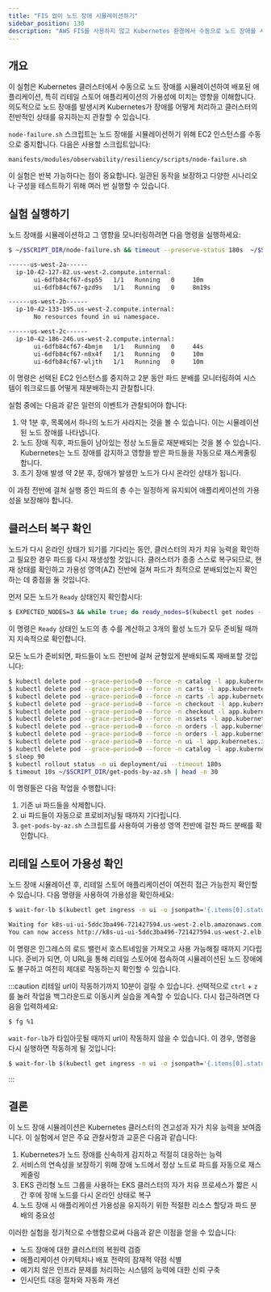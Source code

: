 ```yaml
---
title: "FIS 없이 노드 장애 시뮬레이션하기"
sidebar_position: 130
description: "AWS FIS를 사용하지 않고 Kubernetes 환경에서 수동으로 노드 장애를 시뮬레이션하여 애플리케이션의 복원력을 테스트합니다."
---
```


## 개요

이 실험은 Kubernetes 클러스터에서 수동으로 노드 장애를 시뮬레이션하여 배포된 애플리케이션, 특히 리테일 스토어 애플리케이션의 가용성에 미치는 영향을 이해합니다. 의도적으로 노드 장애를 발생시켜 Kubernetes가 장애를 어떻게 처리하고 클러스터의 전반적인 상태를 유지하는지 관찰할 수 있습니다.

`node-failure.sh` 스크립트는 노드 장애를 시뮬레이션하기 위해 EC2 인스턴스를 수동으로 중지합니다. 다음은 사용할 스크립트입니다:

```file
manifests/modules/observability/resiliency/scripts/node-failure.sh
```

이 실험은 반복 가능하다는 점이 중요합니다. 일관된 동작을 보장하고 다양한 시나리오나 구성을 테스트하기 위해 여러 번 실행할 수 있습니다.

## 실험 실행하기

노드 장애를 시뮬레이션하고 그 영향을 모니터링하려면 다음 명령을 실행하세요:

```bash timeout=240
$ ~/$SCRIPT_DIR/node-failure.sh && timeout --preserve-status 180s  ~/$SCRIPT_DIR/get-pods-by-az.sh

------us-west-2a------
  ip-10-42-127-82.us-west-2.compute.internal:
       ui-6dfb84cf67-dsp55   1/1   Running   0     10m
       ui-6dfb84cf67-gzd9s   1/1   Running   0     8m19s

------us-west-2b------
  ip-10-42-133-195.us-west-2.compute.internal:
       No resources found in ui namespace.

------us-west-2c------
  ip-10-42-186-246.us-west-2.compute.internal:
       ui-6dfb84cf67-4bmjm   1/1   Running   0     44s
       ui-6dfb84cf67-n8x4f   1/1   Running   0     10m
       ui-6dfb84cf67-wljth   1/1   Running   0     10m
```

이 명령은 선택된 EC2 인스턴스를 중지하고 2분 동안 파드 분배를 모니터링하여 시스템이 워크로드를 어떻게 재분배하는지 관찰합니다.

실험 중에는 다음과 같은 일련의 이벤트가 관찰되어야 합니다:

1. 약 1분 후, 목록에서 하나의 노드가 사라지는 것을 볼 수 있습니다. 이는 시뮬레이션된 노드 장애를 나타냅니다.
2. 노드 장애 직후, 파드들이 남아있는 정상 노드들로 재분배되는 것을 볼 수 있습니다. Kubernetes는 노드 장애를 감지하고 영향을 받은 파드들을 자동으로 재스케줄링합니다.
3. 초기 장애 발생 약 2분 후, 장애가 발생한 노드가 다시 온라인 상태가 됩니다.

이 과정 전반에 걸쳐 실행 중인 파드의 총 수는 일정하게 유지되어 애플리케이션의 가용성을 보장해야 합니다.

## 클러스터 복구 확인

노드가 다시 온라인 상태가 되기를 기다리는 동안, 클러스터의 자가 치유 능력을 확인하고 필요한 경우 파드를 다시 재생성할 것입니다. 클러스터가 종종 스스로 복구되므로, 현재 상태를 확인하고 가용성 영역(AZ) 전반에 걸쳐 파드가 최적으로 분배되었는지 확인하는 데 중점을 둘 것입니다.

먼저 모든 노드가 `Ready` 상태인지 확인합시다:

```bash timeout=300
$ EXPECTED_NODES=3 && while true; do ready_nodes=$(kubectl get nodes --no-headers | grep " Ready" | wc -l); if [ "$ready_nodes" -eq "$EXPECTED_NODES" ]; then echo "All $EXPECTED_NODES expected nodes are ready."; echo "Listing the ready nodes:"; kubectl get nodes | grep " Ready"; break; else echo "Waiting for all $EXPECTED_NODES nodes to be ready... (Currently $ready_nodes are ready)"; sleep 10; fi; done
```

이 명령은 `Ready` 상태인 노드의 총 수를 계산하고 3개의 활성 노드가 모두 준비될 때까지 지속적으로 확인합니다.

모든 노드가 준비되면, 파드들이 노드 전반에 걸쳐 균형있게 분배되도록 재배포할 것입니다:

```bash timeout=900 wait=30
$ kubectl delete pod --grace-period=0 --force -n catalog -l app.kubernetes.io/component=mysql
$ kubectl delete pod --grace-period=0 --force -n carts -l app.kubernetes.io/component=service
$ kubectl delete pod --grace-period=0 --force -n carts -l app.kubernetes.io/component=dynamodb
$ kubectl delete pod --grace-period=0 --force -n checkout -l app.kubernetes.io/component=service
$ kubectl delete pod --grace-period=0 --force -n checkout -l app.kubernetes.io/component=redis
$ kubectl delete pod --grace-period=0 --force -n assets -l app.kubernetes.io/component=service
$ kubectl delete pod --grace-period=0 --force -n orders -l app.kubernetes.io/component=service
$ kubectl delete pod --grace-period=0 --force -n orders -l app.kubernetes.io/component=mysql
$ kubectl delete pod --grace-period=0 --force -n ui -l app.kubernetes.io/component=service
$ kubectl delete pod --grace-period=0 --force -n catalog -l app.kubernetes.io/component=service
$ sleep 90
$ kubectl rollout status -n ui deployment/ui --timeout 180s
$ timeout 10s ~/$SCRIPT_DIR/get-pods-by-az.sh | head -n 30
```

이 명령들은 다음 작업을 수행합니다:

1. 기존 ui 파드들을 삭제합니다.
2. ui 파드들이 자동으로 프로비저닝될 때까지 기다립니다.
3. `get-pods-by-az.sh` 스크립트를 사용하여 가용성 영역 전반에 걸친 파드 분배를 확인합니다.

## 리테일 스토어 가용성 확인

노드 장애 시뮬레이션 후, 리테일 스토어 애플리케이션이 여전히 접근 가능한지 확인할 수 있습니다. 다음 명령을 사용하여 가용성을 확인하세요:

```bash timeout=900
$ wait-for-lb $(kubectl get ingress -n ui -o jsonpath='{.items[0].status.loadBalancer.ingress[0].hostname}')

Waiting for k8s-ui-ui-5ddc3ba496-721427594.us-west-2.elb.amazonaws.com...
You can now access http://k8s-ui-ui-5ddc3ba496-721427594.us-west-2.elb.amazonaws.com
```

이 명령은 인그레스의 로드 밸런서 호스트네임을 가져오고 사용 가능해질 때까지 기다립니다. 준비가 되면, 이 URL을 통해 리테일 스토어에 접속하여 시뮬레이션된 노드 장애에도 불구하고 여전히 제대로 작동하는지 확인할 수 있습니다.

:::caution
리테일 url이 작동하기까지 10분이 걸릴 수 있습니다. 선택적으로 `ctrl` + `z`를 눌러 작업을 백그라운드로 이동시켜 실습을 계속할 수 있습니다. 다시 접근하려면 다음을 입력하세요:

```bash test=false
$ fg %1
```

`wait-for-lb`가 타임아웃될 때까지 url이 작동하지 않을 수 있습니다. 이 경우, 명령을 다시 실행하면 작동하게 될 것입니다:

```bash test=false
$ wait-for-lb $(kubectl get ingress -n ui -o jsonpath='{.items[0].status.loadBalancer.ingress[0].hostname}')
```

:::

## 결론

이 노드 장애 시뮬레이션은 Kubernetes 클러스터의 견고성과 자가 치유 능력을 보여줍니다. 이 실험에서 얻은 주요 관찰사항과 교훈은 다음과 같습니다:

1. Kubernetes가 노드 장애를 신속하게 감지하고 적절히 대응하는 능력
2. 서비스의 연속성을 보장하기 위해 장애 노드에서 정상 노드로 파드를 자동으로 재스케줄링
3. EKS 관리형 노드 그룹을 사용하는 EKS 클러스터의 자가 치유 프로세스가 짧은 시간 후에 장애 노드를 다시 온라인 상태로 복구
4. 노드 장애 시 애플리케이션 가용성을 유지하기 위한 적절한 리소스 할당과 파드 분배의 중요성

이러한 실험을 정기적으로 수행함으로써 다음과 같은 이점을 얻을 수 있습니다:

- 노드 장애에 대한 클러스터의 복원력 검증
- 애플리케이션 아키텍처나 배포 전략의 잠재적 약점 식별
- 예기치 않은 인프라 문제를 처리하는 시스템의 능력에 대한 신뢰 구축
- 인시던트 대응 절차와 자동화 개선